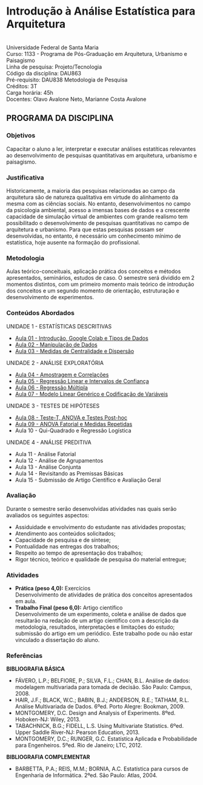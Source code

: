 # Introdução à Análise Estatística para Arquitetura
<br>Universidade Federal de Santa Maria
<br>Curso: 1133 - Programa de Pós-Graduação em Arquitetura, Urbanismo e Paisagismo
<br>Linha de pesquisa: Projeto/Tecnologia
<br>Código da disciplina: DAU863
<br>Pré-requisito: DAU838 Metodologia de Pesquisa
<br>Créditos: 3T
<br>Carga horária: 45h
<br>Docentes: Olavo Avalone Neto, Marianne Costa Avalone

## PROGRAMA DA DISCIPLINA

### Objetivos
Capacitar o aluno a ler, interpretar e executar análises estatíticas relevantes ao desenvolvimento de pesquisas quantitativas em arquitetura, urbanismo e paisagismo.

### Justificativa
Historicamente, a maioria das pesquisas relacionadas ao campo da arquitetura são de natureza qualitativa em virtude do alinhamento da mesma com as ciências sociais. No entanto, desenvolvimentos no campo da psicologia ambiental, acesso a imensas bases de dados e a crescente capacidade de simulação virtual de ambientes com grande realismo tem possibilitado o desenvolvimento de pesquisas quantitativas no campo de arquitetura e urbanismo. Para que estas pesquisas possam ser desenvolvidas, no entanto, é necessário um conhecimento mínimo de estatística, hoje ausente na formação do profissional.

### Metodologia
  Aulas teórico-conceituais, aplicação prática dos conceitos e métodos apresentados, seminários, estudos de caso. O semestre será dividido em 2 momentos distintos, com um primeiro momento mais teórico de introdução dos conceitos e um segundo momento de orientação, estruturação e desenvolvimento de experimentos.

### Conteúdos Abordados
 UNIDADE 1 - ESTATÍSTICAS DESCRITIVAS
 - [Aula 01 - Introdução, Google Colab e Tipos de Dados](notebooks/Aula_01.ipynb)
 - [Aula 02 - Manipulação de Dados](notebooks/Aula_02.ipynb)
 - [Aula 03 - Medidas de Centralidade e Dispersão](notebooks/Aula_03.ipynb)
 
 UNIDADE 2 - ANÁLISE EXPLORATÓRIA
 - [Aula 04 - Amostragem e Correlações](notebooks/Aula_04.ipynb)
 - [Aula 05 - Regressão Linear e Intervalos de Confiança](notebooks/Aula_05.ipynb)
 - [Aula 06 - Regressão Múltipla](notebooks/Aula_06.ipynb)
 - [Aula 07 - Modelo Linear Genérico e Codificação de Variáveis](notebooks/Aula_07.ipynb)
 
 UNIDADE 3 - TESTES DE HIPÓTESES
 - [Aula 08 - Teste-T, ANOVA e Testes Post-hoc](notebooks/Aula_08.ipynb)
 - [Aula 09 - ANOVA Fatorial e Medidas Repetidas](notebooks/Aula_09.ipynb)
 - Aula 10 - Qui-Quadrado e Regressão Logística

 UNIDADE 4 - ANÁLISE PREDITIVA
 - Aula 11 - Análise Fatorial
 - Aula 12 - Análise de Agrupamentos
 - Aula 13 - Análise Conjunta
 - Aula 14 - Revisitando as Premissas Básicas
 - Aula 15 - Submissão de Artigo Científico e Avaliação Geral

### Avaliação
 Durante o semestre serão desenvolvidas atividades nas quais serão avaliados os seguintes aspectos:
 - Assiduidade e envolvimento do estudante nas atividades propostas;
 - Atendimento aos conteúdos solicitados;
 - Capacidade de pesquisa e de síntese;
 - Pontualidade nas entregas dos trabalhos;
 - Respeito ao tempo de apresentação dos trabalhos;
 - Rigor técnico, teórico e qualidade de pesquisa do material entregue;
 
### Atividades
- **Prática (peso 4,0):** Exercícios
<br>Desenvolvimento de atividades de prática dos conceitos apresentados em aula.
- **Trabalho Final (peso 6,0):** Artigo científico
<br>Desenvolvimento de um experimento, coleta e análise de dados que resultarão na redação de um artigo científico com a descrição da metodologia, resultados, interpretações e limitações do estudo; submissão do artigo em um periódico. Este trabalho pode ou não estar vinculado a dissertação do aluno.

### Referências
**BIBLIOGRAFIA BÁSICA**
- FÁVERO, L.P.; BELFIORE, P.; SILVA, F.L.; CHAN, B.L. Análise de dados: modelagem multivariada para tomada de decisão. São Paulo: Campus, 2008.
- HAIR, J.F.; BLACK, W.C.; BABIN, B.J.; ANDERSON, R.E.; TATHAM, R.L. Análise Multivariada de Dados. 6ºed. Porto Alegre: Bookman, 2009.
- MONTGOMERY, D.C. Design and Analysis of Experiments. 8ºed. Hoboken-NJ: Wiley, 2013.
- TABACHNICK, B.G.; FIDELL, L.S. Using Multivariate Statistics. 6ºed. Upper Saddle River-NJ: Pearson Education, 2013.
- MONTGOMERY, D.C.; RUNGER, G.C. Estatística Aplicada e Probabilidade para Engenheiros. 5ºed. Rio de Janeiro; LTC, 2012.

**BIBLIOGRAFIA COMPLEMENTAR**
- BARBETTA, P.A.; REIS, M.M.; BORNIA, A.C. Estatística para cursos de Engenharia de Informática. 2ºed. São Paulo: Atlas, 2004.
